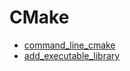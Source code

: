 # CMake
* [command_line_cmake](command_line_cmake)
* [add_executable_library](add_executable_library)
